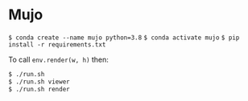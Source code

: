 # Mujo

`$ conda create --name mujo python=3.8`
`$ conda activate mujo`
`$ pip install -r requirements.txt`


To call `env.render(w, h)` then:
```bash
$ ./run.sh
$ ./run.sh viewer
$ ./run.sh render
```